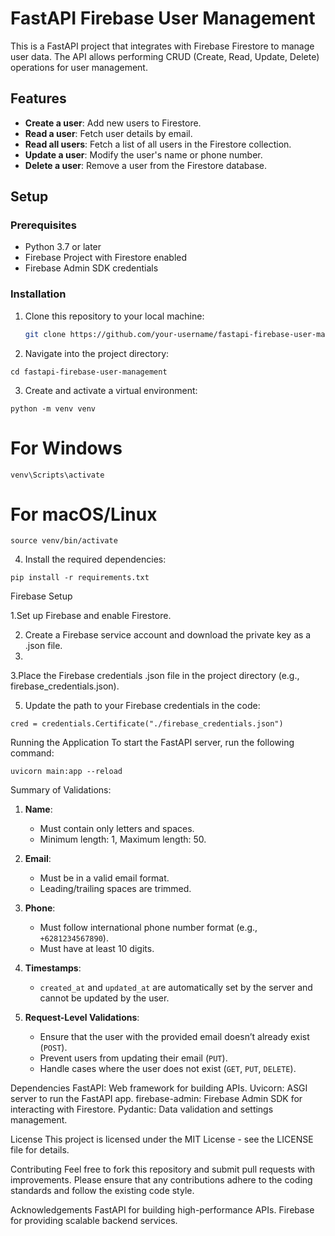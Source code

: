 # FastAPI Firebase User Management

This is a FastAPI project that integrates with Firebase Firestore to manage user data. The API allows performing CRUD (Create, Read, Update, Delete) operations for user management.

## Features

- **Create a user**: Add new users to Firestore.
- **Read a user**: Fetch user details by email.
- **Read all users**: Fetch a list of all users in the Firestore collection.
- **Update a user**: Modify the user's name or phone number.
- **Delete a user**: Remove a user from the Firestore database.

## Setup

### Prerequisites

- Python 3.7 or later
- Firebase Project with Firestore enabled
- Firebase Admin SDK credentials

### Installation

1. Clone this repository to your local machine:

   ```bash
   git clone https://github.com/your-username/fastapi-firebase-user-management.git
   ```

2. Navigate into the project directory:
  ```
cd fastapi-firebase-user-management
```

3. Create and activate a virtual environment:
```
python -m venv venv
```

# For Windows
``` 
venv\Scripts\activate
```
# For macOS/Linux
```
source venv/bin/activate
```

4. Install the required dependencies:
```
pip install -r requirements.txt
```


Firebase Setup

1.Set up Firebase and enable Firestore.

2. Create a Firebase service account and download the private key as a .json file.
3. 
3.Place the Firebase credentials .json file in the project directory (e.g., firebase_credentials.json).

5. Update the path to your Firebase credentials in the code:

```
cred = credentials.Certificate("./firebase_credentials.json")
```



Running the Application
To start the FastAPI server, run the following command:
```
uvicorn main:app --reload
```


Summary of Validations:
1. **Name**:
    
    - Must contain only letters and spaces.
    - Minimum length: 1, Maximum length: 50.
2. **Email**:
    
    - Must be in a valid email format.
    - Leading/trailing spaces are trimmed.
3. **Phone**:
    
    - Must follow international phone number format (e.g., `+6281234567890`).
    - Must have at least 10 digits.
4. **Timestamps**:
    
    - `created_at` and `updated_at` are automatically set by the server and cannot be updated by the user.
5. **Request-Level Validations**:
    
    - Ensure that the user with the provided email doesn’t already exist (`POST`).
    - Prevent users from updating their email (`PUT`).
    - Handle cases where the user does not exist (`GET`, `PUT`, `DELETE`).
  



Dependencies
FastAPI: Web framework for building APIs.
Uvicorn: ASGI server to run the FastAPI app.
firebase-admin: Firebase Admin SDK for interacting with Firestore.
Pydantic: Data validation and settings management.


License
This project is licensed under the MIT License - see the LICENSE file for details.

Contributing
Feel free to fork this repository and submit pull requests with improvements. Please ensure that any contributions adhere to the coding standards and follow the existing code style.

Acknowledgements
FastAPI for building high-performance APIs.
Firebase for providing scalable backend services.

